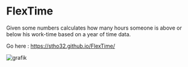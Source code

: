 # FlexTime
Given some numbers calculates how many hours someone is above or below his work-time based on a year of time data.

Go here : https://stho32.github.io/FlexTime/

![grafik](https://github.com/stho32/FlexTime/assets/9053027/5aea3ee3-87ab-4de1-8dee-949fb3daba3b)

